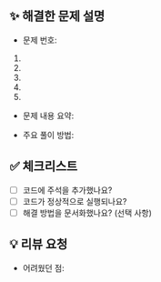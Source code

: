 ## ✨ 해결한 문제 설명
- 문제 번호:
1. 
2. 
3.
4.
5.

- 문제 내용 요약:

- 주요 풀이 방법:

## ✅ 체크리스트
- [ ] 코드에 주석을 추가했나요?
- [ ] 코드가 정상적으로 실행되나요?
- [ ] 해결 방법을 문서화했나요? (선택 사항)

## 💡 리뷰 요청
- 어려웠던 점:
